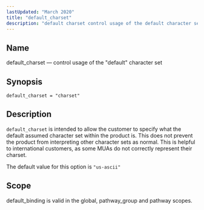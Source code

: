 ```yaml
---
lastUpdated: "March 2020"
title: "default_charset"
description: "default charset control usage of the default character set default charset charset default charset is intended to allow the customer to specify what the default assumed character set within the product is This does not prevent the product from interpreting other character sets as normal This is helpful to international..."
---
```


<a name="conf.ref.default_charset"></a> 
## Name

default_charset — control usage of the "default" character set

## Synopsis

`default_charset = "charset"`

<a name="idp8768640"></a> 
## Description

`default_charset` is intended to allow the customer to specify what the default assumed character set within the product is. This does not prevent the product from interpreting other character sets as normal. This is helpful to international customers, as some MUAs do not correctly represent their charset.

The default value for this option is `"us-ascii"`

<a name="idp8772160"></a> 
## Scope

default_binding is valid in the global, pathway_group and pathway scopes.